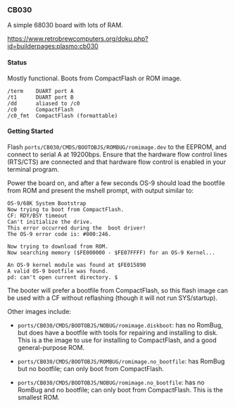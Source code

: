 ### CB030

A simple 68030 board with lots of RAM. 

https://www.retrobrewcomputers.org/doku.php?id=builderpages:plasmo:cb030

#### Status

Mostly functional. Boots from CompactFlash or ROM image.

    /term    DUART port A
    /t1      DUART port B
    /dd      aliased to /c0
    /c0      CompactFlash
    /c0_fmt  CompactFlash (formattable)

#### Getting Started

Flash `ports/CB030/CMDS/BOOTOBJS/ROMBUG/romimage.dev` to the EEPROM, and
connect to serial A at 19200bps. Ensure that the hardware flow control
lines (RTS/CTS) are connected and that hardware flow control is enabled
in your terminal program.

Power the board on, and after a few seconds OS-9 should load the bootfile
from ROM and present the mshell prompt, with output similar to:

    OS-9/68K System Bootstrap
    Now trying to boot from CompactFlash.
    CF: RDY/BSY timeout
    Can't initialize the drive.
    This error occurred during the  boot driver!
    The OS-9 error code is: #000:246.
    
    Now trying to download from ROM.
    Now searching memory ($FE000000 - $FE07FFFF) for an OS-9 Kernel...
    
    An OS-9 kernel module was found at $FE015890
    A valid OS-9 bootfile was found.
    pd: can't open current directory. $

The booter will prefer a bootfile from CompactFlash, so this flash image can
be used with a CF without reflashing (though it will not run SYS/startup).

Other images include:

 - `ports/CB030/CMDS/BOOTOBJS/NOBUG/romimage.diskboot`: has no RomBug, but does
have a bootfile with tools for repairing and installing to disk. This is a the
image to use for installing to CompactFlash, and a good general-purpose ROM.

 - `ports/CB030/CMDS/BOOTOBJS/ROMBUG/romimage.no_bootfile`: has RomBug but
no bootfile; can only boot from CompactFlash.

 - `ports/CB030/CMDS/BOOTOBJS/NOBUG/romimage.no_bootfile`: has no RomBug and
no bootfile; can only boot from CompactFlash. This is the smallest ROM.
